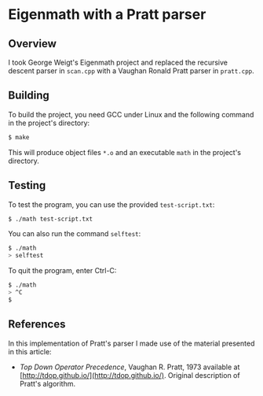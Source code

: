 # Eigenmath with a Pratt parser

## Overview

I took George Weigt's Eigenmath project and replaced the recursive descent parser
in `scan.cpp` with a Vaughan Ronald Pratt parser in `pratt.cpp`.

## Building

To build the project, you need GCC under Linux and the following command in the
project's directory:
```bash
$ make
```  
This will produce object files `*.o` and an executable `math` in the project's directory.

## Testing

To test the program, you can use the provided `test-script.txt`:
```bash
$ ./math test-script.txt
```  
You can also run the command `selftest`:
```bash
$ ./math
> selftest
```
To quit the program, enter Ctrl-C:
```bash
$ ./math
> ^C
$
```

## References

In this implementation of Pratt's parser I made use of the material presented in this article:

- _Top Down Operator Precedence_, Vaughan R. Pratt, 1973 available at
  [http://tdop.github.io/](http://tdop.github.io/).  Original description of
  Pratt's algorithm.